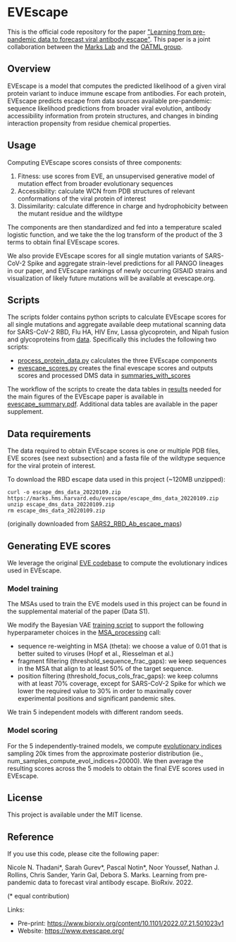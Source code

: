 # EVEscape

This is the official code repository for the paper ["Learning from pre-pandemic data to forecast viral antibody escape"](https://www.biorxiv.org/content/10.1101/2022.07.21.501023v1). This paper is a joint collaboration between the [Marks Lab](https://www.deboramarkslab.com/) and the [OATML group](https://oatml.cs.ox.ac.uk/).

## Overview
EVEscape is a model that computes the predicted likelihood of a given viral protein variant to induce immune escape from antibodies. For each protein, EVEscape predicts escape from data sources available pre-pandemic: sequence likelihood predictions from broader viral evolution, antibody accessibility information from protein structures, and changes in binding interaction propensity from residue chemical properties.   

## Usage
Computing EVEscape scores consists of three components:
1. Fitness: use scores from EVE, an unsupervised generative model of mutation effect from broader evolutionary sequences   
2. Accessibility: calculate WCN from PDB structures of relevant conformations of the viral protein of interest
3. Dissimilarity: calculate difference in charge and hydrophobicity between the mutant residue and the wildtype 

The components are then standardized and fed into a temperature scaled logistic function, and we take the the log transform of the product of the 3 terms to obtain final EVEscape scores. 

We also provide EVEscape scores for all single mutation variants of SARS-CoV-2 Spike and aggregate strain-level predictions for all PANGO lineages in our paper, and EVEscape rankings of newly occurring GISAID strains and visualization of likely future mutations will be available at evescape.org. 

## Scripts
The scripts folder contains python scripts to calculate EVEscape scores for all single mutations and aggregate available deep mutational scanning data for SARS-CoV-2 RBD, Flu HA, HIV Env, Lassa glycoprotein, and Nipah fusion and glycoproteins from [data](/data). 
Specifically this includes the following two scripts:
 - [process_protein_data.py](scripts/process_protein_data.py) calculates the three EVEscape components 
 - [evescape_scores.py](scripts/evescape_scores.py) creates the final evescape scores and outputs scores and processed DMS data in [summaries_with_scores](./results/summaries_with_scores)
 
The workflow of the scripts to create the data tables in [results](./results) needed for the main figures of the EVEscape paper is available in [evescape_summary.pdf](./evescape_summary.pdf). Additional data tables are available in the paper supplement. 

## Data requirements
The data required to obtain EVEscape scores is one or multiple PDB files, EVE scores (see next subsection) and a fasta file of the wildtype sequence for the viral protein of interest. 

To download the RBD escape data used in this project (~120MB unzipped):
```
curl -o escape_dms_data_20220109.zip https://marks.hms.harvard.edu/evescape/escape_dms_data_20220109.zip
unzip escape_dms_data_20220109.zip
rm escape_dms_data_20220109.zip
```
(originally downloaded from [SARS2_RBD_Ab_escape_maps](https://github.com/jbloomlab/SARS2_RBD_Ab_escape_maps))

## Generating EVE scores
We leverage the original [EVE codebase](https://github.com/OATML-Markslab/EVE) to compute the evolutionary indices used in EVEscape.

### Model training
The MSAs used to train the EVE models used in this project can be found in the supplemental material of the paper (Data S1). 

We modify the Bayesian VAE [training script](https://github.com/OATML-Markslab/EVE/blob/master/train_VAE.py) to support the following hyperparameter choices in the [MSA_processing](https://github.com/OATML-Markslab/EVE/blob/master/utils/data_utils.py) call:
- sequence re-weighting in MSA (theta): we choose a value of 0.01 that is better suited to viruses (Hopf et al., Riesselman et al.)
- fragment filtering (threshold_sequence_frac_gaps): we keep sequences in the MSA that align to at least 50% of the target sequence.
- position filtering (threshold_focus_cols_frac_gaps): we keep columns with at least 70% coverage, except for SARS-CoV-2 Spike for which we lower the required value to 30% in order to maximally cover experimental positions and significant pandemic sites.

We train 5 independent models with different random seeds.

### Model scoring
For the 5 independently-trained models, we compute [evolutionary indices](https://github.com/OATML-Markslab/EVE/blob/master/compute_evol_indices.py) sampling 20k times from the approximate posterior distribution (ie., num_samples_compute_evol_indices=20000). We then average the resulting scores across the 5 models to obtain the final EVE scores used in EVEscape.

## License
This project is available under the MIT license. 

## Reference
If you use this code, please cite the following paper:

Nicole N. Thadani*, Sarah Gurev*, Pascal Notin*, Noor Youssef, Nathan J. Rollins, Chris Sander, Yarin Gal, Debora S. Marks. Learning from pre-pandemic data to forecast viral antibody escape. BioRxiv. 2022. 

(* equal contribution)

Links:
 - Pre-print: https://www.biorxiv.org/content/10.1101/2022.07.21.501023v1
 - Website: https://www.evescape.org/
